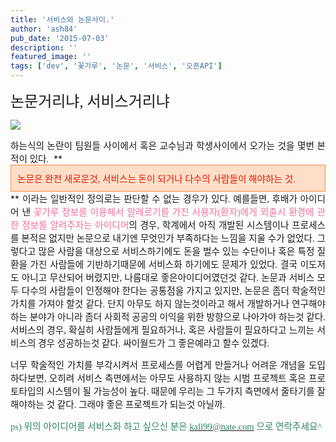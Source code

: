 ```yaml
---
title: '서비스와 논문사이.'
author: 'ash84'
pub_date: '2015-07-03'
description: ''
featured_image: ''
tags: ['dev', '꽃가루', '논문', '서비스', '오픈API']
---
```



<span style="FONT-SIZE: 36pt"><span style="FONT-SIZE: 18pt"><span style="FONT-FAMILY: Verdana"><span style="FONT-FAMILY: Dotum">논문거리냐, 서비스거리냐 </span></span></span></span>

![](http://ash84.net/wp-content/uploads/1/cfile21.uf.17026A1E4A0268CD877ACD.jpg)

<div style="TEXT-ALIGN: justify"><span style="FONT-SIZE: 11pt"><span style="FONT-FAMILY: Dotum">하는식의 논란이 팀원들 사이에서 혹은 교수님과 학생사이에서 오가는 것을 몇번 본적이 있다. </span></span>  
**<font color="#e31600"><span style="FONT-SIZE: 11pt"><span style="FONT-FAMILY: Dotum">  
    
<div class="txc-textbox" style="BORDER-BOTTOM: #fe8943 1px solid; BORDER-LEFT: #fe8943 1px solid; PADDING-BOTTOM: 10px; BACKGROUND-COLOR: #fedec7; PADDING-LEFT: 10px; PADDING-RIGHT: 10px; BORDER-TOP: #fe8943 1px solid; BORDER-RIGHT: #fe8943 1px solid; PADDING-TOP: 10px">논문은 완전 새로운것, 서비스는 돈이 되거나 다수의 사람들이 해야하는 것.  
</div></span></span>  
</font>**  
<span style="FONT-SIZE: 11pt"><span style="FONT-FAMILY: Dotum">이라는 일반적인 정의로는 판단할 수 없는 경우가 있다. 예를들면, 후배가 아이디어 낸 </span></span><font color="#f3709b"><span style="FONT-SIZE: 11pt"><span style="FONT-FAMILY: Dotum">꽃가루 정보를 이용해서 알레르기를 가진 사용자(환자)에게 외출시 환경에 관한 정보를 알려주자는 아이디어</span></span></font><span style="FONT-SIZE: 11pt"><span style="FONT-FAMILY: Dotum">의 경우, 학계에서 아직 개발된 시스템이나 프로세스를 본적은 없지만 논문으로 내기엔 무엇인가 부족하다는 느낌을 지울 수가 없었다. </span></span>  
<span style="FONT-SIZE: 11pt"><span style="FONT-FAMILY: Dotum">그렇다고 많은 사람을 대상으로 서비스하기에도 돈을 벌수 있는 수단이나 혹은 특정 질환을 가진 사람들에 기반하기때문에 서비스화 하기에도 문제가 있었다. 결국 이도저도 아니고 무산되어 버렸지만, 나름대로 좋은아이디어였던것 같다. </span></span><span style="FONT-SIZE: 11pt"><span style="FONT-FAMILY: Dotum">논문과 서비스 모두 다수의 사람들이 인정해야 한다는 공통점을 가지고 있지만, 논문은 좀더 학술적인 가치를 가져야 할것 같다. 단지 아무도 하지 않는것이라고 해서 개발하거나 연구해야하는 분야가 아니라 좀더 사회적 공공의 이익을 위한 방향으로 나아가야 하는것 같다. 서비스의 경우, 확실히 사람들에게 필요하거나, 혹은 사람들이 필요하다고 느끼는 서비스의 경우 성공하는것 같다. 싸이월드가 그 좋은예라고 할수 있겠다. </span></span>

<span style="FONT-SIZE: 11pt"><span style="FONT-FAMILY: Dotum">너무 학술적인 가치를 부각시켜서 프로세스를 어렵게 만들거나 어려운 개념을 도입하다보면, 오히려 서비스 측면에서는 아무도 사용하지 않는 시범 프로젝트 혹은 프로토타입의 시스템이 될 가능성이 높다. 때문에 우리는 그 두가지 측면에서 줄타기를 잘 해야하는 것 같다. 그래야 좋은 프로젝트가 되는것 아닐까. </span></span>

<font color="#318561"><span style="FONT-SIZE: 11pt"><span style="FONT-FAMILY: Dotum">ps) 위의 아이디어를 서비스화 하고 싶으신 분은 </span></span></font>[<font color="#318561"><span style="FONT-SIZE: 11pt"><span style="FONT-FAMILY: Dotum">kall99@nate.com</span></span></font>](mailto:kall99@nate.com)<font color="#318561"><span style="FONT-SIZE: 11pt"><span style="FONT-FAMILY: Dotum"> 으로 연락주세요^ </span></span>  
</font>

</div>

